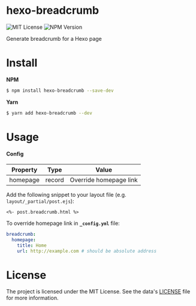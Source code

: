 # hexo-breadcrumb
![MIT License](https://img.shields.io/npm/l/hexo-breadcrumb?style=social)
![NPM Version](https://img.shields.io/npm/v/hexo-breadcrumb?style=social)

Generate breadcrumb for a Hexo page

# Install

**NPM**
```bash
$ npm install hexo-breadcrumb --save-dev
```

**Yarn**
```bash
$ yarn add hexo-breadcrumb --dev
```

# Usage
#### Config
| Property | Type    | Value                                              |
|----------|---------|----------------------------------------------------|
| homepage | record  | Override homepage link                             |

Add the following snippet to your layout file (e.g. `layout/_partial/post.ejs`):
```ejs
<%- post.breadcrumb.html %>
```

To override homepage link in **`_config.yml`** file:
```yaml
breadcrumb:
  homepage:
    title: Home
    url: http://example.com # should be absolute address
```


# License
The project is licensed under the MIT License. See the data's [LICENSE](LICENSE) file for more information.
